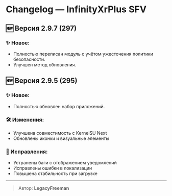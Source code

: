 # Changelog — InfinityXrPlus SFV

## 🆕 Версия 2.9.7 (297)
### ✨ Новое:
- Полностью переписан модуль с учётом ужесточения политики безопасности.
- Улучшен метод обновления.

## 🆕 Версия 2.9.5 (295)

### ✨ Новое:
- Полностью обновлен набор приложений.

### 🛠 Изменения:
- Улучшена совместимость с KernelSU Next
- Обновлены иконки и визуальные элементы

### 🐞 Исправления:
- Устранены баги с отображением уведомлений
- Исправлены ошибки в локализации
- Повышена стабильность при загрузке

---

> Автор: **LegacyFreeman**
